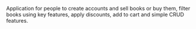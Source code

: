 Application for people to create accounts and sell books or buy them, filter books using key features, apply discounts, add to cart and simple CRUD features.
